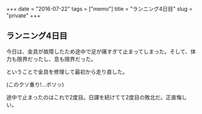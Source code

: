 +++
date = "2016-07-22"
tags =  ["memo"]
title = "ランニング4日目"
slug = "private"
+++

## ランニング4日目	  

今日は、金具が故障したため途中で足が痛すぎて止まってしまった。そして、体力も限界だったし、息も限界だった。

ということで金具を修理して最初から走り直した。

(このクソ重り!...ボソッ)

途中で止まったのはこれで2度目。日課を続けてて2度目の敗北だ。正直悔しい。
	  
